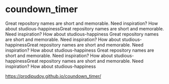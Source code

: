 # coundown_timer
Great repository names are short and memorable. Need inspiration? How about studious-happinessGreat repository names are short and memorable. Need inspiration? How about studious-happiness
Great repository names are short and memorable. Need inspiration? How about studious-happinessGreat repository names are short and memorable. Need inspiration? How about studious-happiness
Great repository names are short and memorable. Need inspiration? How about studious-happinessGreat repository names are short and memorable. Need inspiration? How about studious-happiness



https://prodipudoy.github.io/coundown_timer/
